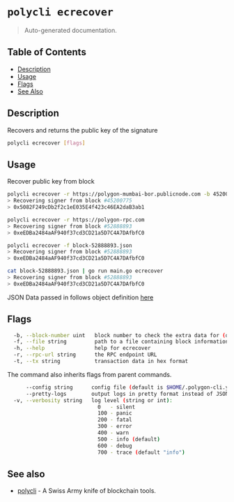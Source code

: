 # `polycli ecrecover`

> Auto-generated documentation.

## Table of Contents

- [Description](#description)
- [Usage](#usage)
- [Flags](#flags)
- [See Also](#see-also)

## Description

Recovers and returns the public key of the signature

```bash
polycli ecrecover [flags]
```

## Usage

Recover public key from block

```bash
polycli ecrecover -r https://polygon-mumbai-bor.publicnode.com -b 45200775
> Recovering signer from block #45200775
> 0x5082F249cDb2f2c1eE035E4f423c46EA2daB3ab1

polycli ecrecover -r https://polygon-rpc.com
> Recovering signer from block #52888893
> 0xeEDBa2484aAF940f37cd3CD21a5D7C4A7DAfbfC0

polycli ecrecover -f block-52888893.json
> Recovering signer from block #52888893
> 0xeEDBa2484aAF940f37cd3CD21a5D7C4A7DAfbfC0

cat block-52888893.json | go run main.go ecrecover
> Recovering signer from block #52888893
> 0xeEDBa2484aAF940f37cd3CD21a5D7C4A7DAfbfC0
```

JSON Data passed in follows object definition [here](https://www.quicknode.com/docs/ethereum/eth_getBlockByNumber)

## Flags

```bash
  -b, --block-number uint   block number to check the extra data for (default: latest)
  -f, --file string         path to a file containing block information in JSON format
  -h, --help                help for ecrecover
  -r, --rpc-url string      the RPC endpoint URL
  -t, --tx string           transaction data in hex format
```

The command also inherits flags from parent commands.

```bash
      --config string      config file (default is $HOME/.polygon-cli.yaml)
      --pretty-logs        output logs in pretty format instead of JSON (default true)
  -v, --verbosity string   log level (string or int):
                             0   - silent
                             100 - panic
                             200 - fatal
                             300 - error
                             400 - warn
                             500 - info (default)
                             600 - debug
                             700 - trace (default "info")
```

## See also

- [polycli](polycli.md) - A Swiss Army knife of blockchain tools.
